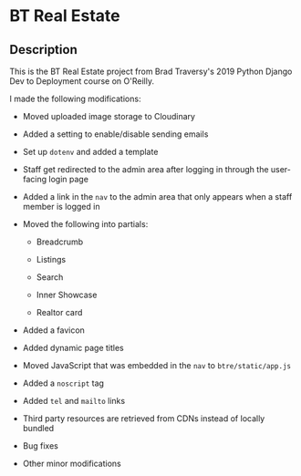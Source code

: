 # BT Real Estate

## Description

This is the BT Real Estate project from Brad Traversy's 2019 Python Django Dev to Deployment course on O'Reilly.

I made the following modifications:

- Moved uploaded image storage to Cloudinary

- Added a setting to enable/disable sending emails

- Set up `dotenv` and added a template

- Staff get redirected to the admin area after logging in through the user-facing login page

- Added a link in the `nav` to the admin area that only appears when a staff member is logged in

- Moved the following into partials:

  - Breadcrumb

  - Listings

  - Search

  - Inner Showcase

  - Realtor card

- Added a favicon

- Added dynamic page titles

- Moved JavaScript that was embedded in the `nav` to `btre/static/app.js`

- Added a `noscript` tag

- Added `tel` and `mailto` links

- Third party resources are retrieved from CDNs instead of locally bundled

- Bug fixes

- Other minor modifications
